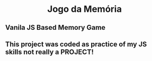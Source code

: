 <h1 align="center">Jogo da Memória</h1>
<div>
  <h2>Vanila JS Based Memory Game</h2>
  <h2>This project was coded as practice of my JS skills not really a PROJECT!</h2>
</div>
